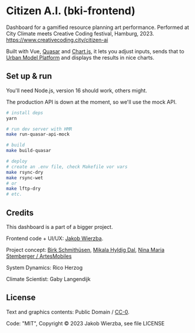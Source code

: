 # Citizen A.I. (bki-frontend)

Dashboard for a gamified resource planning art performance.
Performed at City Climate meets Creative Coding festival, Hamburg, 2023.
<https://www.creativecoding.city/citizen-ai>

Built with Vue, [Quasar](https://v1.quasar.dev/) and [Chart.js](https://www.chartjs.org/), it lets you adjust inputs, sends that to [Urban Model Platform](https://github.com/citysciencelab/urban-model-platform) and displays the results in nice charts.

## Set up & run

You'll need Node.js, version 16 should work, others might.

The production API is down at the moment, so we'll use the mock API.

```bash
# install deps
yarn

# run dev server with HMR
make run-quasar-api-mock

# build
make build-quasar

# deploy
# create an .env file, check Makefile vor vars
make rsync-dry
make rsync-wet
# or
make lftp-dry
# etc.
```

## Credits

This dashboard is a part of a bigger project.

Frontend code + UI/UX: [Jakob Wierzba](http://jakobwierzba.de/).

Project concept:
[Birk Schmithüsen](https://birkschmithuesen.com),
[Mikala Hyldig Dal](https://cargocollective.com/mikala-hyldig-dal),
[Nina Maria Stemberger / ArtesMobiles](https://artesmobiles.art)

System Dynamics: Rico Herzog

Climate Scientist: Gaby Langendijk

## License

Text and graphics contents: Public Domain / [CC-0](https://creativecommons.org/public-domain/cc0/).

Code: "MIT", Copyright © 2023 Jakob Wierzba, see file LICENSE

